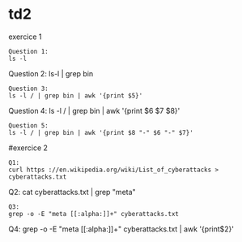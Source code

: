 # td2



exercice 1
``` 
Question 1:
ls -l
```
Question 2:
ls-l | grep bin
```
Question 3:
ls -l / | grep bin | awk '{print $5}'
```
Question 4:
ls -l / | grep bin | awk '{print $6 $7 $8}'

```
Question 5:
ls -l / | grep bin | awk '{print $8 "-" $6 "-" $7}'
```
#exercice 2

``` 
Q1:
curl https ://en.wikipedia.org/wiki/List_of_cyberattacks > cyberattacks.txt
```
Q2:
cat cyberattacks.txt | grep "meta"
```
Q3:
grep -o -E "meta [[:alpha:]]+" cyberattacks.txt
```
Q4:
grep -o -E "meta [[:alpha:]]+" cyberattacks.txt | awk '{print$2}'
```
```
```
```
```
```

